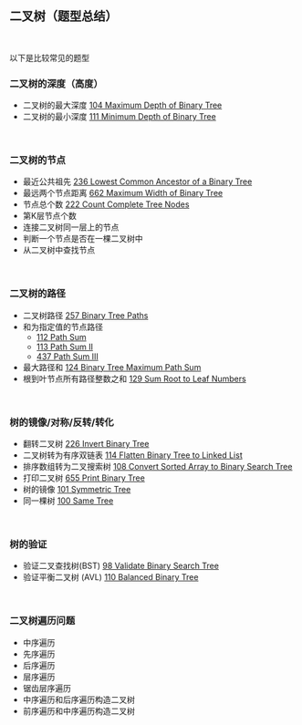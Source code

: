 ## 二叉树（题型总结）
<br>

以下是比较常见的题型

### 二叉树的深度（高度）
- 二叉树的最大深度 [104 Maximum Depth of Binary Tree]()
- 二叉树的最小深度 [111 Minimum Depth of Binary Tree]()
<br>

### 二叉树的节点
- 最近公共祖先 [236 Lowest Common Ancestor of a Binary Tree]()
- 最远两个节点距离 [662 Maximum Width of Binary Tree]()
- 节点总个数 [222 Count Complete Tree Nodes]()
- 第K层节点个数 []()
- 连接二叉树同一层上的节点 []()
- 判断一个节点是否在一棵二叉树中 []()
- 从二叉树中查找节点 []()
<br>

### 二叉树的路径
- 二叉树路径 [257 Binary Tree Paths]()
- 和为指定值的节点路径
   - [112 Path Sum]()
   - [113 Path Sum II]()
   - [437 Path Sum III]()
- 最大路径和 [124 Binary Tree Maximum Path Sum]()
- 根到叶节点所有路径整数之和 [129 Sum Root to Leaf Numbers]()
<br>

### 树的镜像/对称/反转/转化
- 翻转二叉树 [226 Invert Binary Tree]()
- 二叉树转为有序双链表 [114 Flatten Binary Tree to Linked List]()
- 排序数组转为二叉搜索树 [108 Convert Sorted Array to Binary Search Tree]()
- 打印二叉树 [655 Print Binary Tree]()
- 树的镜像 [101 Symmetric Tree]()
- 同一棵树 [100 Same Tree]()
<br>

### 树的验证
- 验证二叉查找树(BST) [98 Validate Binary Search Tree]()
- 验证平衡二叉树 (AVL) [110  Balanced Binary Tree]()
<br>

### 二叉树遍历问题
- 中序遍历 []()
- 先序遍历 []()
- 后序遍历 []()
- 层序遍历 []()
- 锯齿层序遍历 []()
- 中序遍历和后序遍历构造二叉树 []()
- 前序遍历和中序遍历构造二叉树 []()
<br>


